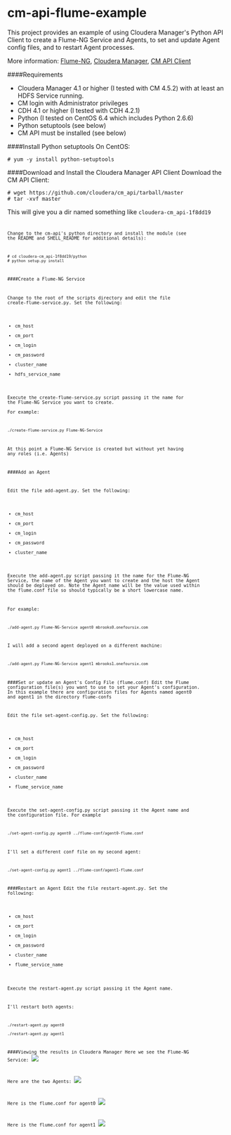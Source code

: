 cm-api-flume-example
====================

This project provides an example of using Cloudera Manager's Python API Client to create a Flume-NG Service and Agents, to set and update Agent config files, and to restart Agent processes.

More information:  [Flume-NG](http://archive.cloudera.com/cdh4/cdh/4/flume-ng/FlumeUserGuide.html),  [Cloudera Manager](http://www.cloudera.com/content/cloudera/en/products/cloudera-manager.html), [CM API Client](http://cloudera.github.io/cm_api/)




####Requirements
- Cloudera Manager 4.1 or higher (I tested with CM 4.5.2) with at least an HDFS Service running. 
- CM login with Administrator privileges
- CDH 4.1 or higher (I tested with CDH 4.2.1)
- Python (I tested on CentOS 6.4 which includes Python 2.6.6)
- Python setuptools (see below)
- CM API must be installed (see below)


####Install Python setuptools
On CentOS:

    # yum -y install python-setuptools


####Download and Install the Cloudera Manager API Client
Download the CM API Client:

    # wget https://github.com/cloudera/cm_api/tarball/master
    # tar -xvf master

This will give you a dir named something like <code>cloudera-cm_api-1f8dd19<code>

Change to the cm-api's python directory and install the module (see the README and SHELL_README for additional details):

    # cd cloudera-cm_api-1f8dd19/python
    # python setup.py install

####Create a Flume-NG Service

Change to the root of the scripts directory and edit the file create-flume-service.py.  Set the following:
- cm_host
- cm_port
- cm_login
- cm_password
- cluster_name
- hdfs_service_name

Execute the create-flume-service.py script passing it the name for the Flume-NG Service you want to create.  
For example:

    ./create-flume-service.py Flume-NG-Service

At this point a Flume-NG Service is created but without yet having any roles (i.e. Agents)
  

####Add an Agent

Edit the file add-agent.py.  Set the following:
- cm_host
- cm_port
- cm_login
- cm_password
- cluster_name

Execute the add-agent.py script passing it the name for the Flume-NG Service, the name of the Agent you want to create and the host the Agent should be deployed on. Note the Agent name will be the value used within the flume.conf file so should typically be a short lowercase name. 

For example:

    ./add-agent.py Flume-NG-Service agent0 mbrooks0.onefoursix.com

I will add a second agent deployed on a different machine:

    ./add-agent.py Flume-NG-Service agent1 mbrooks1.onefoursix.com
    
    
####Set or update an Agent's Config File (flume.conf)
Edit the Flume configuration file(s) you want to use to set your Agent's configuration.
In this example there are configuration files for Agents named agent0 and agent1 in the directory flume-confs

Edit the file set-agent-config.py.  Set the following:
- cm_host
- cm_port
- cm_login
- cm_password
- cluster_name
- flume_service_name

Execute the set-agent-config.py script passing it the Agent name and the configuration file.  For example

    ./set-agent-config.py agent0 ../flume-conf/agent0-flume.conf
    
I'll set a different conf file on my second agent:    
    
    ./set-agent-config.py agent1 ../flume-conf/agent1-flume.conf
    
        
####Restart an Agent
Edit the file restart-agent.py.  Set the following:
- cm_host
- cm_port
- cm_login
- cm_password
- cluster_name
- flume_service_name

Execute the restart-agent.py script passing it the Agent name.  

I'll restart both agents:

    ./restart-agent.py agent0
    
    ./restart-agent.py agent1


####Viewing the results in Cloudera Manager
Here we see the Flume-NG Service:
![](images/cm-1.jpg)

Here are the two Agents:
![](images/cm-2.jpg)

Here is the flume.conf for agent0
![](images/cm-3.jpg)

Here is the flume.conf for agent1
![](images/cm-4.jpg)
